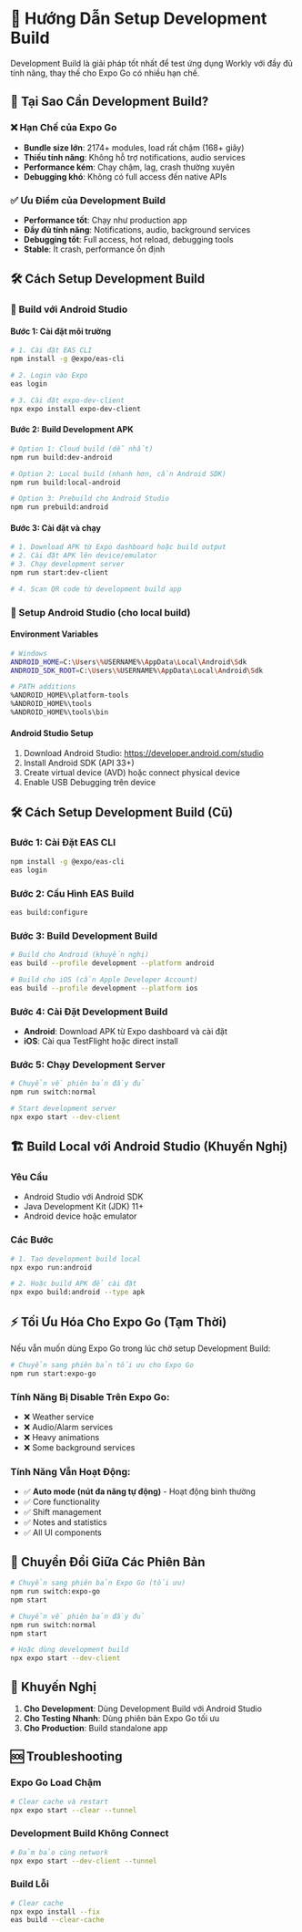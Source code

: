 # 🚀 Hướng Dẫn Setup Development Build

Development Build là giải pháp tốt nhất để test ứng dụng Workly với đầy đủ tính năng, thay thế cho Expo Go có nhiều hạn chế.

## 🎯 Tại Sao Cần Development Build?

### ❌ Hạn Chế của Expo Go
- **Bundle size lớn**: 2174+ modules, load rất chậm (168+ giây)
- **Thiếu tính năng**: Không hỗ trợ notifications, audio services
- **Performance kém**: Chạy chậm, lag, crash thường xuyên
- **Debugging khó**: Không có full access đến native APIs

### ✅ Ưu Điểm của Development Build
- **Performance tốt**: Chạy như production app
- **Đầy đủ tính năng**: Notifications, audio, background services
- **Debugging tốt**: Full access, hot reload, debugging tools
- **Stable**: Ít crash, performance ổn định

## 🛠️ Cách Setup Development Build

### 📱 Build với Android Studio

#### Bước 1: Cài đặt môi trường
```bash
# 1. Cài đặt EAS CLI
npm install -g @expo/eas-cli

# 2. Login vào Expo
eas login

# 3. Cài đặt expo-dev-client
npx expo install expo-dev-client
```

#### Bước 2: Build Development APK
```bash
# Option 1: Cloud build (dễ nhất)
npm run build:dev-android

# Option 2: Local build (nhanh hơn, cần Android SDK)
npm run build:local-android

# Option 3: Prebuild cho Android Studio
npm run prebuild:android
```

#### Bước 3: Cài đặt và chạy
```bash
# 1. Download APK từ Expo dashboard hoặc build output
# 2. Cài đặt APK lên device/emulator
# 3. Chạy development server
npm run start:dev-client

# 4. Scan QR code từ development build app
```

### 🔧 Setup Android Studio (cho local build)

#### Environment Variables
```bash
# Windows
ANDROID_HOME=C:\Users\%USERNAME%\AppData\Local\Android\Sdk
ANDROID_SDK_ROOT=C:\Users\%USERNAME%\AppData\Local\Android\Sdk

# PATH additions
%ANDROID_HOME%\platform-tools
%ANDROID_HOME%\tools
%ANDROID_HOME%\tools\bin
```

#### Android Studio Setup
1. Download Android Studio: https://developer.android.com/studio
2. Install Android SDK (API 33+)
3. Create virtual device (AVD) hoặc connect physical device
4. Enable USB Debugging trên device

## 🛠️ Cách Setup Development Build (Cũ)

### Bước 1: Cài Đặt EAS CLI
```bash
npm install -g @expo/eas-cli
eas login
```

### Bước 2: Cấu Hình EAS Build
```bash
eas build:configure
```

### Bước 3: Build Development Build
```bash
# Build cho Android (khuyến nghị)
eas build --profile development --platform android

# Build cho iOS (cần Apple Developer Account)
eas build --profile development --platform ios
```

### Bước 4: Cài Đặt Development Build
- **Android**: Download APK từ Expo dashboard và cài đặt
- **iOS**: Cài qua TestFlight hoặc direct install

### Bước 5: Chạy Development Server
```bash
# Chuyển về phiên bản đầy đủ
npm run switch:normal

# Start development server
npx expo start --dev-client
```

## 🏗️ Build Local với Android Studio (Khuyến Nghị)

### Yêu Cầu
- Android Studio với Android SDK
- Java Development Kit (JDK) 11+
- Android device hoặc emulator

### Các Bước
```bash
# 1. Tạo development build local
npx expo run:android

# 2. Hoặc build APK để cài đặt
npx expo build:android --type apk
```

## ⚡ Tối Ưu Hóa Cho Expo Go (Tạm Thời)

Nếu vẫn muốn dùng Expo Go trong lúc chờ setup Development Build:

```bash
# Chuyển sang phiên bản tối ưu cho Expo Go
npm run start:expo-go
```

### Tính Năng Bị Disable Trên Expo Go:
- ❌ Weather service
- ❌ Audio/Alarm services  
- ❌ Heavy animations
- ❌ Some background services

### Tính Năng Vẫn Hoạt Động:
- ✅ **Auto mode (nút đa năng tự động)** - Hoạt động bình thường
- ✅ Core functionality
- ✅ Shift management
- ✅ Notes and statistics
- ✅ All UI components

## 🔄 Chuyển Đổi Giữa Các Phiên Bản

```bash
# Chuyển sang phiên bản Expo Go (tối ưu)
npm run switch:expo-go
npm start

# Chuyển về phiên bản đầy đủ
npm run switch:normal
npm start

# Hoặc dùng development build
npx expo start --dev-client
```

## 🎯 Khuyến Nghị

1. **Cho Development**: Dùng Development Build với Android Studio
2. **Cho Testing Nhanh**: Dùng phiên bản Expo Go tối ưu
3. **Cho Production**: Build standalone app

## 🆘 Troubleshooting

### Expo Go Load Chậm
```bash
# Clear cache và restart
npx expo start --clear --tunnel
```

### Development Build Không Connect
```bash
# Đảm bảo cùng network
npx expo start --dev-client --tunnel
```

### Build Lỗi
```bash
# Clear cache
npx expo install --fix
eas build --clear-cache
```
